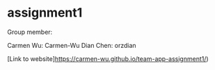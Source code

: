 # assignment1

Group member: 

Carmen Wu: Carmen-Wu
Dian Chen: orzdian

[Link to website]https://carmen-wu.github.io/team-app-assignment1/)
